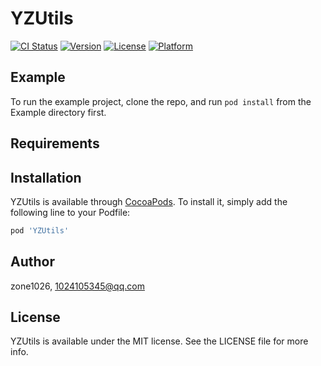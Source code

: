 # YZUtils

[![CI Status](https://img.shields.io/travis/zone1026/YZUtils.svg?style=flat)](https://travis-ci.org/zone1026/YZUtils)
[![Version](https://img.shields.io/cocoapods/v/YZUtils.svg?style=flat)](https://cocoapods.org/pods/YZUtils)
[![License](https://img.shields.io/cocoapods/l/YZUtils.svg?style=flat)](https://cocoapods.org/pods/YZUtils)
[![Platform](https://img.shields.io/cocoapods/p/YZUtils.svg?style=flat)](https://cocoapods.org/pods/YZUtils)

## Example

To run the example project, clone the repo, and run `pod install` from the Example directory first.

## Requirements

## Installation

YZUtils is available through [CocoaPods](https://cocoapods.org). To install
it, simply add the following line to your Podfile:

```ruby
pod 'YZUtils'
```

## Author

zone1026, 1024105345@qq.com

## License

YZUtils is available under the MIT license. See the LICENSE file for more info.
